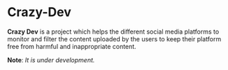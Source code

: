 # Crazy-Dev

**Crazy Dev** is a project which helps the different social media platforms to monitor and filter the content uploaded by the users to keep their platform free from harmful and inappropriate content.

**Note**: *It is under development.*

